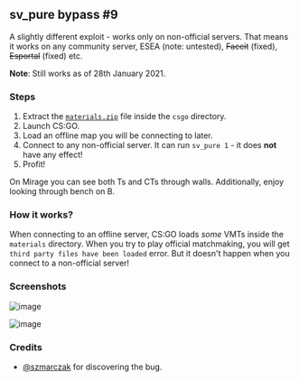 ## sv\_pure bypass \#9

A slightly different exploit - works only on non-official servers. That means it works on any community server, ESEA (note: untested), ~~Faceit~~ (fixed), ~~Esportal~~ (fixed) etc.

**Note**: Still works as of 28th January 2021.

### Steps

1. Extract the [`materials.zip`](https://fromsmash.com/UPOFNGkRXq-dt) file inside the `csgo` directory.
2. Launch CS:GO.
3. Load an offline map you will be connecting to later.
4. Connect to any non-official server. It can run `sv_pure 1` - it does **not** have any effect!
5. Profit!

On Mirage you can see both Ts and CTs through walls. Additionally, enjoy looking through bench on B.

### How it works?

When connecting to an offline server, CS:GO loads *some* VMTs inside the `materials` directory. When you try to play official matchmaking, you will get `third party files have been loaded` error. But it doesn't happen when you connect to a non-official server!

### Screenshots

![image](https://user-images.githubusercontent.com/36894700/101847854-791a7200-3b54-11eb-88a1-38c43de5f61a.png)

![image](https://user-images.githubusercontent.com/36894700/101848012-c72f7580-3b54-11eb-8ac6-c51cf3e535ae.png)

### Credits

* [@szmarczak](https://github.com/szmarczak) for discovering the bug.
